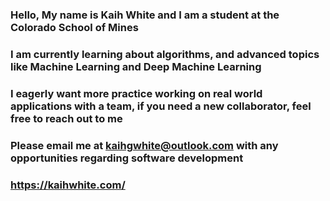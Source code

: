 ### Hello, My name is Kaih White and I am a student at the Colorado School of Mines
### I am currently learning about algorithms, and advanced topics like Machine Learning and Deep Machine Learning
### I eagerly want more practice working on real world applications with a team, if you need a new collaborator, feel free to reach out to me
### Please email me at kaihgwhite@outlook.com with any opportunities regarding software development
### https://kaihwhite.com/

<!--
**KaihWhite/KaihWhite** is a ✨ _special_ ✨ repository because its `README.md` (this file) appears on your GitHub profile.

Here are some ideas to get you started:

- 🔭 I’m currently working on ...
- 🌱 I’m currently learning ...
- 👯 I’m looking to collaborate on ...
- 🤔 I’m looking for help with ...
- 💬 Ask me about ...
- 📫 How to reach me: ...
- 😄 Pronouns: ...
- ⚡ Fun fact: ...
-->
